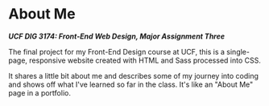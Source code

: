 # About Me

**_UCF DIG 3174: Front-End Web Design, Major Assignment Three_**

The final project for my Front-End Design course at UCF, this is a single-page, responsive website created with HTML and Sass processed into CSS.

It shares a little bit about me and describes some of my journey into coding and shows off what I've learned so far in the class. It's like an "About Me" page in a portfolio.
